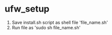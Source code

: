 # ufw_setup

1. Save install.sh script as shell file 'file_name.sh'
2. Run file as 'sudo sh file_name.sh'


